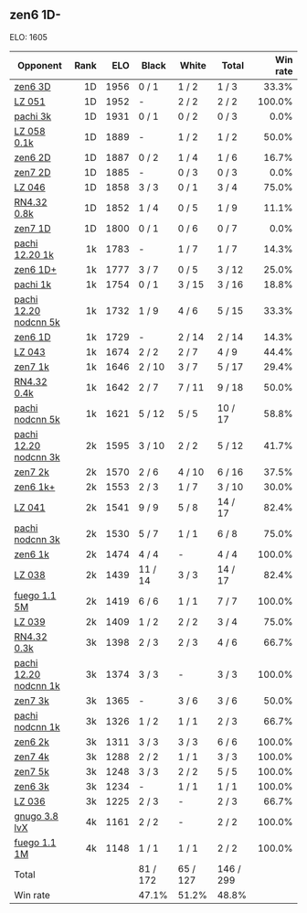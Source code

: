 ## zen6 1D- ##

ELO: 1605

Opponent | Rank | ELO | Black | White | Total | Win rate
---------|-----:|----:|-------|-------|-------|-------:
[zen6 3D](zen6%203D.md) | 1D | 1956 | 0 / 1 | 1 / 2 | 1 / 3 | 33.3%
[LZ 051](LZ%20051.md) | 1D | 1952 | - | 2 / 2 | 2 / 2 | 100.0%
[pachi 3k](pachi%203k.md) | 1D | 1931 | 0 / 1 | 0 / 2 | 0 / 3 | 0.0%
[LZ 058 0.1k](LZ%20058%200.1k.md) | 1D | 1889 | - | 1 / 2 | 1 / 2 | 50.0%
[zen6 2D](zen6%202D.md) | 1D | 1887 | 0 / 2 | 1 / 4 | 1 / 6 | 16.7%
[zen7 2D](zen7%202D.md) | 1D | 1885 | - | 0 / 3 | 0 / 3 | 0.0%
[LZ 046](LZ%20046.md) | 1D | 1858 | 3 / 3 | 0 / 1 | 3 / 4 | 75.0%
[RN4.32 0.8k](RN4.32%200.8k.md) | 1D | 1852 | 1 / 4 | 0 / 5 | 1 / 9 | 11.1%
[zen7 1D](zen7%201D.md) | 1D | 1800 | 0 / 1 | 0 / 6 | 0 / 7 | 0.0%
[pachi 12.20 1k](pachi%2012.20%201k.md) | 1k | 1783 | - | 1 / 7 | 1 / 7 | 14.3%
[zen6 1D+](zen6%201D+.md) | 1k | 1777 | 3 / 7 | 0 / 5 | 3 / 12 | 25.0%
[pachi 1k](pachi%201k.md) | 1k | 1754 | 0 / 1 | 3 / 15 | 3 / 16 | 18.8%
[pachi 12.20 nodcnn 5k](pachi%2012.20%20nodcnn%205k.md) | 1k | 1732 | 1 / 9 | 4 / 6 | 5 / 15 | 33.3%
[zen6 1D](zen6%201D.md) | 1k | 1729 | - | 2 / 14 | 2 / 14 | 14.3%
[LZ 043](LZ%20043.md) | 1k | 1674 | 2 / 2 | 2 / 7 | 4 / 9 | 44.4%
[zen7 1k](zen7%201k.md) | 1k | 1646 | 2 / 10 | 3 / 7 | 5 / 17 | 29.4%
[RN4.32 0.4k](RN4.32%200.4k.md) | 1k | 1642 | 2 / 7 | 7 / 11 | 9 / 18 | 50.0%
[pachi nodcnn 5k](pachi%20nodcnn%205k.md) | 1k | 1621 | 5 / 12 | 5 / 5 | 10 / 17 | 58.8%
[pachi 12.20 nodcnn 3k](pachi%2012.20%20nodcnn%203k.md) | 2k | 1595 | 3 / 10 | 2 / 2 | 5 / 12 | 41.7%
[zen7 2k](zen7%202k.md) | 2k | 1570 | 2 / 6 | 4 / 10 | 6 / 16 | 37.5%
[zen6 1k+](zen6%201k+.md) | 2k | 1553 | 2 / 3 | 1 / 7 | 3 / 10 | 30.0%
[LZ 041](LZ%20041.md) | 2k | 1541 | 9 / 9 | 5 / 8 | 14 / 17 | 82.4%
[pachi nodcnn 3k](pachi%20nodcnn%203k.md) | 2k | 1530 | 5 / 7 | 1 / 1 | 6 / 8 | 75.0%
[zen6 1k](zen6%201k.md) | 2k | 1474 | 4 / 4 | - | 4 / 4 | 100.0%
[LZ 038](LZ%20038.md) | 2k | 1439 | 11 / 14 | 3 / 3 | 14 / 17 | 82.4%
[fuego 1.1 5M](fuego%201.1%205M.md) | 2k | 1419 | 6 / 6 | 1 / 1 | 7 / 7 | 100.0%
[LZ 039](LZ%20039.md) | 2k | 1409 | 1 / 2 | 2 / 2 | 3 / 4 | 75.0%
[RN4.32 0.3k](RN4.32%200.3k.md) | 3k | 1398 | 2 / 3 | 2 / 3 | 4 / 6 | 66.7%
[pachi 12.20 nodcnn 1k](pachi%2012.20%20nodcnn%201k.md) | 3k | 1374 | 3 / 3 | - | 3 / 3 | 100.0%
[zen7 3k](zen7%203k.md) | 3k | 1365 | - | 3 / 6 | 3 / 6 | 50.0%
[pachi nodcnn 1k](pachi%20nodcnn%201k.md) | 3k | 1326 | 1 / 2 | 1 / 1 | 2 / 3 | 66.7%
[zen6 2k](zen6%202k.md) | 3k | 1311 | 3 / 3 | 3 / 3 | 6 / 6 | 100.0%
[zen7 4k](zen7%204k.md) | 3k | 1288 | 2 / 2 | 1 / 1 | 3 / 3 | 100.0%
[zen7 5k](zen7%205k.md) | 3k | 1248 | 3 / 3 | 2 / 2 | 5 / 5 | 100.0%
[zen6 3k](zen6%203k.md) | 3k | 1234 | - | 1 / 1 | 1 / 1 | 100.0%
[LZ 036](LZ%20036.md) | 3k | 1225 | 2 / 3 | - | 2 / 3 | 66.7%
[gnugo 3.8 lvX](gnugo%203.8%20lvX.md) | 4k | 1161 | 2 / 2 | - | 2 / 2 | 100.0%
[fuego 1.1 1M](fuego%201.1%201M.md) | 4k | 1148 | 1 / 1 | 1 / 1 | 2 / 2 | 100.0%
Total | | | 81 / 172 | 65 / 127 | 146 / 299 | 
Win rate| | | 47.1% | 51.2% | 48.8% | 
